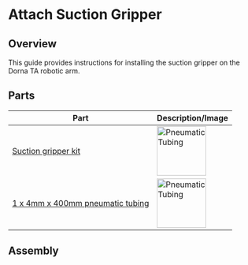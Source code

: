# **Attach Suction Gripper**

## **Overview**
This guide provides instructions for installing the suction gripper on the Dorna TA robotic arm.

## **Parts**

| **Part** | **Description/Image** |
|---|---|
| [Suction gripper kit](https://dorna.ai/grippers/suction-gripper-kit/) |  <img src="https://i.imgur.com/NVU6cyq.jpeg" alt="Pneumatic Tubing" width="100"/> |
| [1 x 4mm x 400mm pneumatic tubing](https://www.mcmaster.com/50315K22/) | <img src="https://i.imgur.com/JVNYoy4.png" alt="Pneumatic Tubing" width="100"/> |

## **Assembly**
